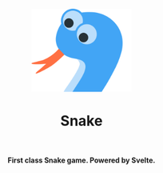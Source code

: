 <h1 align="center">
  <br>
    <img src="./src/img/logo.png" alt="Game logo" width="200">
  <br><br>
  Snake
  <br>
  <br>
</h1>

<h4 align="center">First class Snake game. Powered by Svelte.</h4>
